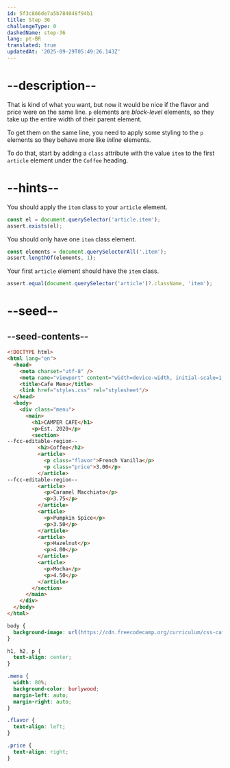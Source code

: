 ```yaml
---
id: 5f3c866de7a5b784048f94b1
title: Step 36
challengeType: 0
dashedName: step-36
lang: pt-BR
translated: true
updatedAt: '2025-09-29T05:49:26.143Z'
---
```


# --description--

That is kind of what you want, but now it would be nice if the flavor and price were on the same line. `p` elements are <dfn>block-level</dfn> elements, so they take up the entire width of their parent element.

To get them on the same line, you need to apply some styling to the `p` elements so they behave more like <dfn>inline</dfn> elements.

To do that, start by adding a `class` attribute with the value `item` to the first `article` element under the `Coffee` heading.

# --hints--

You should apply the `item` class to your `article` element.

```js
const el = document.querySelector('article.item');
assert.exists(el);
```

You should only have one `item` class element.

```js
const elements = document.querySelectorAll('.item');
assert.lengthOf(elements, 1);
```

Your first `article` element should have the `item` class.

```js
assert.equal(document.querySelector('article')?.className, 'item');
```

# --seed--

## --seed-contents--

```html
<!DOCTYPE html>
<html lang="en">
  <head>
    <meta charset="utf-8" />
    <meta name="viewport" content="width=device-width, initial-scale=1.0" />
    <title>Cafe Menu</title>
    <link href="styles.css" rel="stylesheet"/>
  </head>
  <body>
    <div class="menu">
      <main>
        <h1>CAMPER CAFE</h1>
        <p>Est. 2020</p>
        <section>
--fcc-editable-region--
          <h2>Coffee</h2>
          <article>
            <p class="flavor">French Vanilla</p>
            <p class="price">3.00</p>
          </article>
--fcc-editable-region--
          <article>
            <p>Caramel Macchiato</p>
            <p>3.75</p>
          </article>
          <article>
            <p>Pumpkin Spice</p>
            <p>3.50</p>
          </article>
          <article>
            <p>Hazelnut</p>
            <p>4.00</p>
          </article>
          <article>
            <p>Mocha</p>
            <p>4.50</p>
          </article>
        </section>
      </main>
    </div>
  </body>
</html>
```

```css
body {
  background-image: url(https://cdn.freecodecamp.org/curriculum/css-cafe/beans.jpg);
}

h1, h2, p {
  text-align: center;
}

.menu {
  width: 80%;
  background-color: burlywood;
  margin-left: auto;
  margin-right: auto;
}

.flavor {
  text-align: left;
}

.price {
  text-align: right;
}
```
